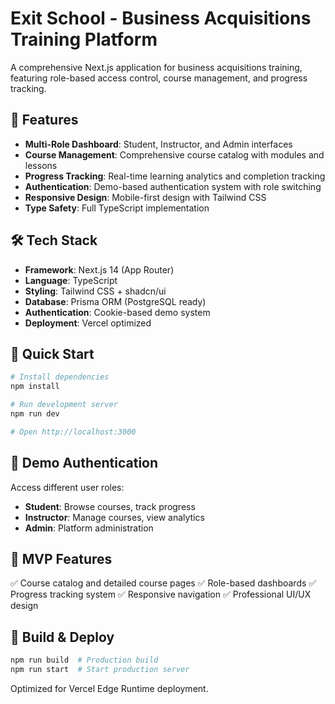# Exit School - Business Acquisitions Training Platform

A comprehensive Next.js application for business acquisitions training, featuring role-based access control, course management, and progress tracking.

## 🚀 Features

- **Multi-Role Dashboard**: Student, Instructor, and Admin interfaces
- **Course Management**: Comprehensive course catalog with modules and lessons
- **Progress Tracking**: Real-time learning analytics and completion tracking
- **Authentication**: Demo-based authentication system with role switching
- **Responsive Design**: Mobile-first design with Tailwind CSS
- **Type Safety**: Full TypeScript implementation

## 🛠 Tech Stack

- **Framework**: Next.js 14 (App Router)
- **Language**: TypeScript
- **Styling**: Tailwind CSS + shadcn/ui
- **Database**: Prisma ORM (PostgreSQL ready)
- **Authentication**: Cookie-based demo system
- **Deployment**: Vercel optimized

## 🏃 Quick Start

```bash
# Install dependencies
npm install

# Run development server
npm run dev

# Open http://localhost:3000
```

## 📝 Demo Authentication

Access different user roles:
- **Student**: Browse courses, track progress
- **Instructor**: Manage courses, view analytics  
- **Admin**: Platform administration

## 🎯 MVP Features

✅ Course catalog and detailed course pages
✅ Role-based dashboards
✅ Progress tracking system
✅ Responsive navigation
✅ Professional UI/UX design

## 🔧 Build & Deploy

```bash
npm run build  # Production build
npm run start  # Start production server
```

Optimized for Vercel Edge Runtime deployment.